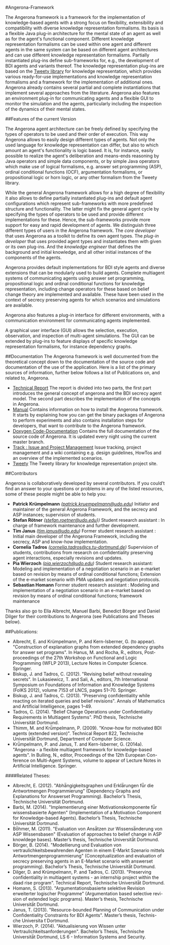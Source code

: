 
#Angerona-Framework

The Angerona framework is a framework for the implementation of knowledge-based agents with a strong focus on flexibility, extensibility and compatibility with diverse knowledge representation formalisms.
Its basis is a flexible Java plug-in architecture for the mental state of an agent as well as for the agent's functional component.
Different knowledge representation formalisms can be used within one agent and different agents in the same system can be based on different agent architectures and can use different knowledge representation formalisms.
Partially instantiated plug-ins define sub-frameworks for, e.g., the development of BDI agents and variants thereof.
The knowledge representation plug-ins are based on the [Tweety library](http://tweetyproject.org/) for knowledge representation, which provides various ready-for-use implementations and knowledge representation formalisms and a framework for the implementation of additional ones.
Angerona already contains several partial and complete instantiations that implement several approaches from the literature. 
Angerona also features an environment plug-in for communicating agents and a flexible GUI to monitor the simulation and the agents, particularly including the inspection of the dynamics of their mental states.


##Features of the current Version

The Angerona agent architecture can be freely defined by specifying the types of operators to be used and their order of execution.
This way Angerona allows to easily design different types of agents.
Not only the used language for knowledge representation can differ, but also to which amount an agent's functionality is logic based. It is, for instance, easily possible to realize the agent's deliberation and means-ends reasoning by Java operators and simple data components, or by simple Java operators which make use of logical formalisms, e.g. answer set programming (ASP), ordinal conditional functions (OCF), argumentation formalisms, or propositional logic or horn logic, or any other formalism from the Tweety library.

While the general Angerona framework allows for a high degree of flexibility it also allows to define partially instantiated plug-ins and default agent configurations which represent sub-frameworks with more predefined structure and functionality.
The latter might fix the general agent cycle by specifying the types of operators to be used and provide different implementations for these.
Hence, the sub-frameworks provide more support for easy and rapid development of agents.
We distinguish three different types of users in the Angerona framework.
The *core developer* that uses Angerona as a toolkit to define its own agent types.
The *plug-in developer* that uses provided agent types and instantiates them with given or its own plug-ins.
And the *knowledge engineer* that defines the background and initial knowledge, and all other initial instances of the components of the agents.

Angerona provides default implementations for BDI style agents and diverse extensions that can be modularly used to build agents.
Complete multiagent systems of communicating agents using answer set programming, propositional logic and ordinal conditional functions for knowledge representation, including change operators for these based on belief change theory are implemented and available.
These have been used in the context of secrecy preserving agents for which scenarios and simulations are available.

Angerona also features a plug-in interface for different environments, with a communication environment for communicating agents implemented.

A graphical user interface (GUI) allows the selection, execution, observation, and inspection of multi-agent simulations.
The GUI can be extended by plug-ins to feature displays of specific knowledge representation formalisms, for instance dependency graphs.

##Documentation
The Angerona framework is well documented from the theoretical concept down to the documentation of the source code and documentation of the use of the application.
Here is a list of the primary sources of information, further below follows a list of Publications on, and related to, Angerona.

- [Technical Report](http://sfb876.tu-dortmund.de/PublicPublicationFiles/kruempelmann_janus_2014a.pdf)
  The report is divided into two parts, the first part introduces the general concept of angerona and the BDI secrecy agent model. The second part describes the implementation of the concepts in Angerona.
- [Manual](documentation/manual.pdf)
  Contains information on how to install the Angerona framework. It starts by explaining how you can get the binary packages of Angerona to perform experiments and also contains installation steps for developers, that want to contribute to the Angerona framework.
- [Doxygen Code-Documentation](https://marathon.cs.tu-dortmund.de/docs/)
  Contains the full documentation of the source code of Angerona. It is updated every night using the current master branch.
- [Track : Issue and Project Management](https://marathon.cs.tu-dortmund.de/trac)
   Issue tracking, project management and a wiki containing e.g. design guidelines, HowTos and an overview of the implemented scenarios.
- [Tweety](http://tweety.sourceforge.net/)
   The Tweety library for knowledge representation project site.


##Contributors

Angerona is collaboratively developed by several contributors. If you could’t find an answer to your questions or problems in any of the listed resources, some of these people might be able to help you:

 + **Patrick Krümpelmann** *(patrick.kruempelmann@udo.edu)*
    Initiator and maintainer of the general Angerona Framework, and the secrecy and ASP instances; supervision of students.
 + **Stefan Rötner** *(stefan.roetner@udo.edu})*
  Student research assistant : In charge of framework maintenance and further development.
 + **Tim Janus** *(tim.janus@udo.edu)*
  Former student research assistant  : Initial main developer of the Angerona Framework, including the secrecy, ASP and know-how implementation.
 + **Cornelia Tadros** *(cornelia.tadros@cs.tu-dortmund.de)*
  Supervision of students, contributions from research on confidentiality preserving agent interactions, especially revisions and updates.
 + **Pia Wierzoch** *(pia.wierzoch@udo.edu)*
   Student research assistant:  Modeling and implementation of a negotiation scenario in an e-market based on revision by means of ordinal conditional functions; Extension of the e-market scenario with PMA updates and negotiation protocols.
 + **Sebastian Homann**
  Former student research assistant  : Modeling and implementation of a negotiation scenario in an e-market based on revision by means of ordinal conditional functions; framework maintenance 

Thanks also go to Ella Albrecht, Manuel Barbi, Benedict Börger and Daniel Dilger for their contributions to Angerona (see Publications and Theses below).

##Publications:
+ Albrecht, E. and Krümpelmann, P. and Kern-Isberner, G. (to appear). "Construction of explanation graphs from extended dependency graphs for answer set programs". In Hanus, M. and Rocha, R., editors, Post- proceedings of the 27th Workshop on Functional and Logic Programming (WFLP 2013), Lecture Notes in Computer Science. Springer.
+ Biskup, J. and Tadros, C. (2012). "Revising belief without revealing secrets". In Lukasiewicz, T. and Sali, A., editors, 7th International Symposium on Foundations of Information and Knowledge Systems (FoIKS 2012), volume 7153 of LNCS, pages 51–70. Springer.
+ Biskup, J. and Tadros, C. (2013). "Preserving confidentiality while reacting on iterated queries and belief revisions". Annals of Mathematics and Artificial Intelligence, pages 1–49.
+ Tadros, C. (2014). "Belief Change Operations under Confidentiality Requirements in Multiagent Systems". PhD thesis, Technische Universität Dortmund.
+ Thimm, M. and Krü̈mpelmann, P. (2009). "Know-how for motivated BDI agents (extended version)". Technical Report 822, Technische Universitä̈t Dortmund, Department of Computer Science.
+ Krü̈mpelmann, P. and Janus, T. and Kern-Isberner, G. (2014a). "Angerona - a flexible multiagent framework for knowledge-based agents". In Bulling, N., editor, Proceedings of the 12th European Con- ference on Multi-Agent Systems, volume to appear of Lecture Notes in Artificial Intelligence. Springer.


####Related Theses:
+ Albrecht, E. (2012). "Abhä̈ngigkeitsgraphen und Erklä̈rungen fü̈r die Antwortmengen Programmierung" (Dependency Graphs and Explanations for Answerset Programming). Bachelor’s Thesis, Technische Universität Dortmund.
+ Barbi, M. (2014). "Implementierung einer Motivationskomponente fü̈r wissensbasierte Agenten" (Implementation of a Motivation Component for Knowledge-based Agents). Bachelor’s Thesis, Technische Universität Dortmund.
+ Bö̈hmer, M. (2011). "Evaluation von Ansä̈tzen zur Wissensä̈nderung von ASP Wissensbasen" (Evaluation of approaches to belief change in ASP knowldege bases). Master’s thesis, Technische Universitä̈t Dortmund.
+ Börger, B. (2014). "Modellierung und Evaluation von vertraulichkeitsbewahrenden Agenten in einem E-Markt Szenario mittels Antwortmengenprogrammierung" (Conceptualization and evaluation of secrecy preserving agents in an E-Market scenario with answerset programming). Bachelor’s Thesis, Technische Universitä̈t Dortmund.
+ Dilger, D. and Krümpelmann, P. and Tadros, C. (2013). "Preserving confidentiality in multiagent systems - an internship project within the daad rise program". Technical Report, Technische Universitä̈t Dortmund.
+ Homann, S. (2013). "Argumentationsbasierte selektive Revision erweiterter logischer Programme" (Argumentation based selective revi- sion of extended logic programs). Master’s thesis, Technische Universitä̈t Dortmund.
+ Janus, T. (2013). "Resource-bounded Planning of Communication under Confidentiality Constraints for BDI Agents". Master’s thesis, Technis- che Universita ̈t Dortmund.
+ Wierzoch, P. (2014). "Aktualisierung von Wissen unter Vertraulichkeitsanforderungen". Bachelor’s Thesis, Technische Universitä̈t Dortmund, LS 6 - Information Systems and Security.
